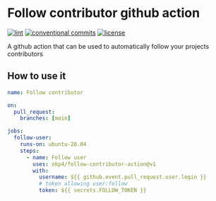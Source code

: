 # Follow contributor github action

[![lint](https://img.shields.io/github/workflow/status/okp4/follow-contributor-action/Lint?label=lint&style=for-the-badge)](https://github.com/okp4/follow-contributor-action/actions/workflows/lint.yml)
[![conventional commits](https://img.shields.io/badge/Conventional%20Commits-1.0.0-yellow.svg?style=for-the-badge)](https://conventionalcommits.org)
[![license](https://img.shields.io/badge/License-BSD_3--Clause-blue.svg?style=for-the-badge)](https://opensource.org/licenses/BSD-3-Clause)

A github action that can be used to automatically follow your projects contributors

## How to use it

```yaml
name: Follow contributor

on:
  pull_request:
    branches: [main]

jobs:
  follow-user:
    runs-on: ubuntu-20.04
    steps:
      - name: Follow user
        uses: okp4/follow-contributor-action@v1
        with:
          username: ${{ github.event.pull_request.user.login }}
          # token allowing user:follow
          token: ${{ secrets.FOLLOW_TOKEN }}
```

